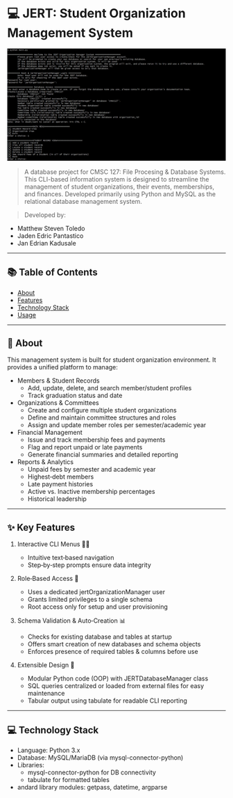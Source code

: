 # 💻 JERT: Student Organization Management System

![alt text](image.png)  

> A database project for CMSC 127: File Procesing & Database Systems. This CLI-based information system is designed to streamline the management of student organizations, their events, memberships, and finances. Developed primarily using Python and MySQL as the relational database management system.  

> Developed by:  
- Matthew Steven Toledo  
- Jaden Edric Pantastico  
- Jan Edrian Kadusale  

---

## 📚 Table of Contents

- [About](#-about)  
- [Features](#-features)  
- [Technology Stack](#-stack)
- [Usage](#-usage)  

---

## 📖 About

This management system is built for student organization environment. It provides a unified platform to manage:  
 
- Members & Student Records  
    - Add, update, delete, and search member/student profiles  
    - Track graduation status and date  
- Organizations & Committees  
    - Create and configure multiple student organizations  
    - Define and maintain committee structures and roles  
    - Assign and update member roles per semester/academic year  
- Financial Management  
    - Issue and track membership fees and payments  
    - Flag and report unpaid or late payments  
    - Generate financial summaries and detailed reporting  
- Reports & Analytics  
    - Unpaid fees by semester and academic year  
    - Highest‑debt members  
    - Late payment histories  
    - Active vs. Inactive membership percentages  
    - Historical leadership  

---

## ✨ Key Features

1. Interactive CLI Menus 🤸‍♂️
    - Intuitive text‑based navigation  
    - Step‑by‑step prompts ensure data integrity  

2. Role‑Based Access 🏃
    - Uses a dedicated jertOrganizationManager user  
    - Grants limited privileges to a single schema  
    - Root access only for setup and user provisioning  

3. Schema Validation & Auto‑Creation 📊
    - Checks for existing database and tables at startup
    - Offers smart creation of new databases and schema objects
    - Enforces presence of required tables & columns before use  

4. Extensible Design 🧠
    - Modular Python code (OOP) with JERTDatabaseManager class
    - SQL queries centralized or loaded from external files for easy maintenance
    - Tabular output using tabulate for readable CLI reporting  

---

## 💻 Technology Stack  
- Language: Python 3.x  
- Database: MySQL/MariaDB (via mysql-connector-python)  
- Libraries:   
    - mysql-connector-python for DB connectivity  
    - tabulate for formatted tables  
- andard library modules: getpass, datetime, argparse  